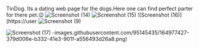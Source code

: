 TinDog.
Its a dating web page for the dogs.Here one can find perfect parter for there pet.😉
![Screenshot (14)](https://user-images.githubusercontent.com/95145435/164977413-1c357481-d090-4c9f-b819-b61316fdf14b.png)
![Screenshot (15)](https://user-images.githubusercontent.com/95145435/164977419-fa6c2b68-0f1d-45c7-9510-bafc572c6d06.png)
![Screenshot (16)](https://user
![Screenshot (9)](https://user-images.githubusercontent.com/95145435/164977437-0e3090b7-2fb9-4c16-b4ae-dc14938bf344.png)

![Screenshot (17)](https://user-images.githubusercontent.com/95145435/164977429-9d7c65ce-17b0-401f-a587-7a561b8062db.png)
-images.githubusercontent.com/95145435/164977427-379d006e-b332-41e3-901f-a556493d26a8.png)
